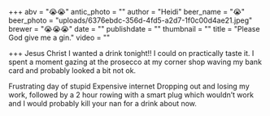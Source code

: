 +++
abv = "😭😭"
antic_photo = ""
author = "Heidi"
beer_name = "😭"
beer_photo = "uploads/6376ebdc-356d-4fd5-a2d7-1f0c00d4ae21.jpeg"
brewer = "😭😭😭"
date = ""
publishdate = ""
thumbnail = ""
title = "Please God give me a gin."
video = ""

+++
Jesus Christ I wanted a drink tonight!! I could on practically taste it. I spent a moment gazing at the prosecco at my corner shop waving my bank card and probably looked a bit not ok. 

Frustrating day of stupid Expensive internet Dropping out and losing my work, followed by a 2 hour rowing with a smart plug which wouldn’t work and I would probably kill your nan for a drink about now. 